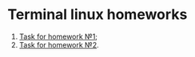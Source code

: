 # Terminal linux homeworks

1. [Task for homework №1](https://docs.google.com/document/d/1hwRe9HmeNBuBPS2aGLX9jLSm9PHiJcu-jdYZL0pQepA/edit?usp=share_link);
2. [Task for homework №2](https://docs.google.com/document/d/1bcf5r_dd0PZj1j0KZO7OQzLUSRm-RqnjVYJBZK4bIUI/edit?usp=share_link).
